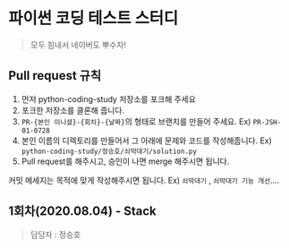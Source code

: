 # 파이썬 코딩 테스트 스터디
> 모두 힘내서 네이버도 뿌수자!


## Pull request 규칙

 1.  먼저 	python-coding-study 저장소를 포크해 주세요
 2. 포크한 저장소를 클론해 줍니다.
3. `PR-{본인 이니셜}-{회차}-{날짜}`의 형태로 브랜치를 만들어 주세요. Ex) `PR-JSH-01-0728`
4. 본인 이름의 디렉토리를 만들어서 그 아래에 문제와 코드를 작성해줍니다. Ex) `python-coding-study/정승호/쇠막대기/solution.py`
5. Pull request를 해주시고, 승인이 나면 merge 해주시면 됩니다.


커밋 메세지는 목적에 맞게 작성해주시면 됩니다. Ex)   `쇠막대기` , `쇠막대기 기능 개선`....

## 1회차(2020.08.04) - Stack

> 담당자 : 정승호
> 
